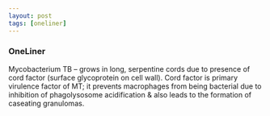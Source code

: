 ```yaml
---
layout: post
tags: [oneliner]
---
```



### OneLiner

Mycobacterium TB – grows in long, serpentine cords due to presence of cord factor (surface glycoprotein on cell wall). Cord factor is primary virulence factor of MT; it prevents macrophages from being bacterial due to inhibition of phagolysosome acidification & also leads to the formation of caseating granulomas.
